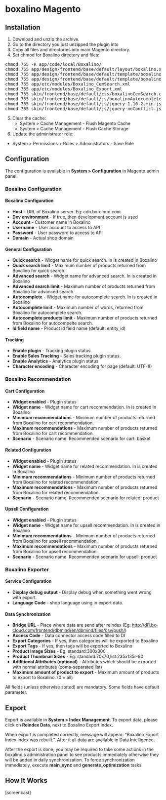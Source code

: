 # boxalino Magento

## Installation

1. Download and unzip the archive.
2. Go to the directory you just unzipped the plugin into
3. Copy all files and directories into main Magento directory.
4. Set chmod for Boxalino directory and files:
<pre>
chmod 755 -R app/code/local/Boxalino/
chmod 755 app/design/frontend/base/default/layout/boxalino.xml
chmod 755 app/design/frontend/base/default/template/boxalino/catalogsearch/form.mini.phtml
chmod 755 app/design/frontend/base/default/template/boxalino/head.phtml
chmod 755 app/etc/modules/Boxalino_CemSearch.xml
chmod 755 app/etc/modules/Boxalino_Export.xml
chmod 755 skin/frontend/base/default/css/boxalinoCemSearch.css
chmod 755 skin/frontend/base/default/js/boxalinoAutocomplete.js
chmod 755 skin/frontend/base/default/js/jquery-1.10.2.min.js
chmod 755 skin/frontend/base/default/js/jquery-noConflict.js
</pre>
5. Clear the cache:
   * System > Cache Management - Flush Magento Cache
   * System > Cache Management - Flush Cache Storage
6. Update the administrator role:
  * System > Permissions > Roles > Administrators - Save Role

## Configuration

The configuration is available in **System > Configuration** in Magento admin panel.

### Boxalino Configuration

#### Boxalino Configuration

+ **Host** - URL of Boxalino server. Eg: cdn.bx-cloud.com
+ **Dev environment** - If true, then development account is used
+ **Account** - Customer name in Boxalino
+ **Username** - User account to access to API
+ **Password** - User password to access to API
+ **Domain** - Actual shop domain

#### General Configuration
+ **Quick search** - Widget name for quick search. In is created in Boxalino
+ **Quick search limit** - Maximum number of products returned from Boxalino for quick search.
+ **Advanced search** - Widget name for advanced search. In is created in Boxalino
+ **Advanced search limit** - Maximum number of products returned from Boxalino for advanced search.
+ **Autocomplete** - Widget name for autocomplete search. In is created in Boxalino
+ **Autocomplete limit** - Maximum number of words, returned from Boxalino for autocomplete search.
+ **Autocomplete products limit** - Maximum number of products returned from Boxalino for autocompelte search.
+ **Id field name** - Product id field name (default: entity_id)

#### Tracking

+ **Enable plugin** - Tracking plugin status.
+ **Enable Sales Tracking** - Sales tracking plugin status.
+ **Enable Analytics** - Analytics plugin status
+ **Character encoding** - Character encoding for page (default: UTF-8)


### Boxalino Recommendation

#### Cart Configuration

+ **Widget enabled** - Plugin status
+ **Widget name** - Widget name for cart recommendation. In is created in Boxalino
+ **Minimum recommendations** - Minimum number of products returned from Boxalino for cart recommendation.
+ **Maximum recommendations** - Maximum number of products returned from Boxalino for cart recommendation.
+ **Scenario** - Scenario name. Recommended scenario for cart: basket

#### Related Configuration

+ **Widget enabled** - Plugin status
+ **Widget name** - Widget name for related recommendation. In is created in Boxalino
+ **Minimum recommendations** - Minimum number of products returned from Boxalino for related recommendation.
+ **Maximum recommendations** - Maximum number of products returned from Boxalino for related recommendation.
+ **Scenario** - Scenario name. Recommended scenario for related: product

#### Upsell Configuration

+ **Widget enabled** - Plugin status
+ **Widget name** - Widget name for upsell recommendation. In is created in Boxalino
+ **Minimum recommendations** - Minimum number of products returned from Boxalino for upsell recommendation.
+ **Maximum recommendations** - Maximum number of products returned from Boxalino for upsell recommendation.
+ **Scenario** - Scenario name. Recommended scenario for upsell: product


### Boxalino Exporter

#### Service Configuration

+ **Display debug output** - Display debug when something went wrong with export.
+ **Language Code** - shop language using in export data.


#### Data Synchronization

+ **Bridge URL** - Place where data are send after reindex (Eg: http://di1.bx-cloud.com/frontend/dbmind/en/dbmind/files/csv/push/)
+ **Access Code** - Data connector access code filled to DI
+ **Export Categories** - If yes, then categories will be exported to Boxalino
+ **Export Tags** - If yes, then tags will be exported to Boxalino
+ **Product Image Sizes** - Eg: standard:300x300
+ **Product Thumbnail Sizes** - Eg: standard:70x70,list:235x135r-90
+ **Additional Attributes (optional)** - Attributes which should be exported with normal attributes (coma-separated list)
+ **Maximum amount of product to export** - Maximum amount of products to export to Boxalino. (0 = all)


All fields (unless otherwise stated) are mandatory. Some fields have default parameter.


## Export

Export is available in **System > Index Management**.
To export data, please click on **Reindex Data**, next to Boxalino Export index.

When export is completed correctly, message will appear: “Boxalino Export Index index was rebuilt.”. After it all data are available in Data Intelligence.

After the export is done, you may be required to take some actions in the boxalino's administration panel to see products immediately otherwise they will be added in daily synchronization.
To force synchronization immediately, execute **main_sync** and **generate_optimization** tasks.


## How It Works

[screencast]

